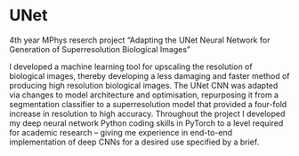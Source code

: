 # UNet
4th year MPhys reserch project
“Adapting the UNet Neural Network for Generation of Superresolution Biological Images”

I developed a machine learning tool for upscaling the resolution of biological images, thereby developing a less damaging and faster method of producing high resolution biological images. The UNet CNN was adapted via changes to model architecture and optimisation, repurposing it from a segmentation classifier to a superresolution model that provided a four-fold increase in resolution to high accuracy. Throughout the project I developed my deep neural network Python coding skills in PyTorch to a level required for academic research – giving me experience in end-to-end implementation of deep CNNs for a desired use specified by a brief.
